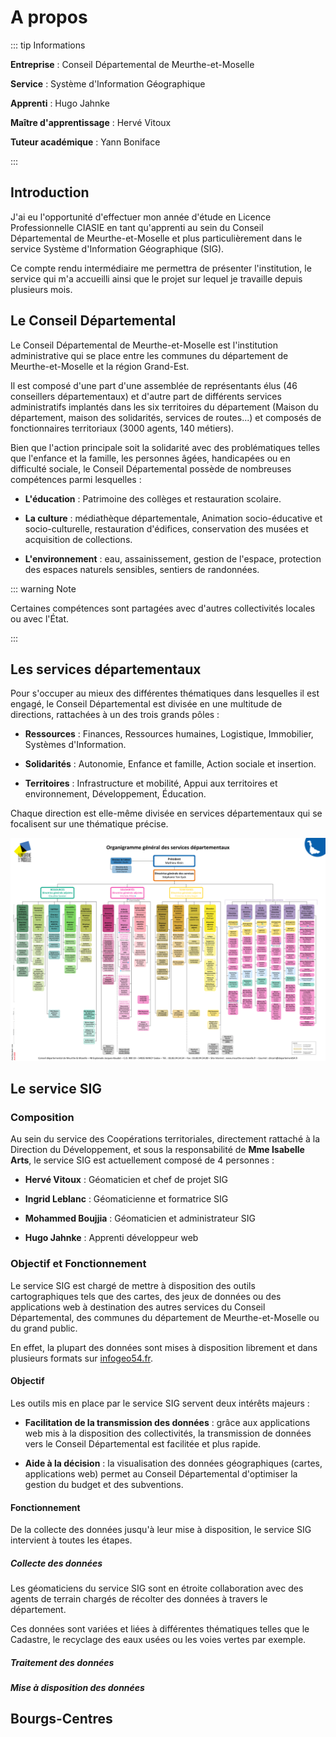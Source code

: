 

# A propos

::: tip Informations

**Entreprise** : Conseil Départemental de Meurthe-et-Moselle

**Service** : Système d'Information Géographique

**Apprenti** : Hugo Jahnke

**Maître d'apprentissage** : Hervé Vitoux

**Tuteur académique** : Yann Boniface

:::

## Introduction

J'ai eu l'opportunité d'effectuer mon année d'étude en Licence Professionnelle CIASIE en tant qu'apprenti au sein du Conseil Départemental de Meurthe-et-Moselle et plus particulièrement dans le service Système d'Information Géographique (SIG).

Ce compte rendu intermédiaire me permettra de présenter l'institution, le service qui m'a accueilli ainsi que le projet sur lequel je travaille depuis plusieurs mois.

## Le Conseil Départemental

Le Conseil Départemental de Meurthe-et-Moselle est l'institution administrative qui se place entre les communes du département de Meurthe-et-Moselle et la région Grand-Est.

Il est composé d'une part d'une assemblée de représentants élus (46 conseillers départementaux) et d'autre part de différents services administratifs implantés dans les six territoires du département (Maison du département, maison des solidarités, services de routes...) et composés de fonctionnaires territoriaux (3000 agents, 140 métiers).

Bien que l'action principale soit la solidarité avec des problématiques telles que l'enfance et la famille, les personnes âgées, handicapées ou en difficulté sociale, le Conseil Départemental possède de nombreuses compétences parmi lesquelles :

* **L'éducation** : Patrimoine des collèges et restauration scolaire.

* **La culture** : médiathèque départementale, Animation socio-éducative et socio-culturelle, restauration d'édifices, conservation des musées et acquisition de collections.

* **L'environnement** : eau, assainissement, gestion de l'espace, protection des espaces naturels sensibles, sentiers de randonnées.

::: warning Note

Certaines compétences sont partagées avec d'autres collectivités locales ou avec l'État.

:::

## Les services départementaux

Pour s'occuper au mieux des différentes thématiques dans lesquelles il est engagé, le Conseil Départemental est divisée en une multitude de directions, rattachées à un des trois grands pôles :

* **Ressources** : Finances, Ressources humaines, Logistique, Immobilier, Systèmes d'Information.

* **Solidarités** : Autonomie, Enfance et famille, Action sociale et insertion.

* **Territoires** : Infrastructure et mobilité, Appui aux territoires et environnement, Développement, Éducation.

Chaque direction est elle-même divisée en services départementaux qui se focalisent sur une thématique précise.

<img title="Organigramme général des services départementaux" src="./assets/images/organigramme_general.png" alt="organigramme_general" data-align="center">

## Le service SIG

### Composition

Au sein du service des Coopérations territoriales, directement rattaché à la Direction du Développement, et sous la responsabilité de **Mme Isabelle Arts**, le service SIG est actuellement composé de 4 personnes :

* **Hervé Vitoux** : Géomaticien et chef de projet SIG

* **Ingrid Leblanc** : Géomaticienne et formatrice SIG

* **Mohammed Boujjia** : Géomaticien et administrateur SIG

* **Hugo Jahnke** : Apprenti développeur web

### Objectif et Fonctionnement

Le service SIG est chargé de mettre à disposition des outils cartographiques tels que des cartes, des jeux de données ou des applications web à destination des autres services du Conseil Départemental, des communes du département de Meurthe-et-Moselle ou du grand public.

En effet, la plupart des données sont mises à disposition librement et dans plusieurs formats sur [infogeo54.fr](http://catalogue.infogeo54.fr/geonetwork/srv/fre/catalog.search?node=srv#/home).

#### Objectif

Les outils mis en place par le service SIG servent deux intérêts majeurs :

* **Facilitation de la transmission des données** : grâce aux applications web mis à la disposition des collectivités, la transmission de données vers le Conseil Départemental est facilitée et plus rapide.

* **Aide à la décision** : la visualisation des données géographiques (cartes, applications web) permet au Conseil Départemental d'optimiser la gestion du budget et des subventions.

#### Fonctionnement

De la collecte des données jusqu'à leur mise à disposition, le service SIG intervient à toutes les étapes.

##### Collecte des données

Les géomaticiens du service SIG sont en étroite collaboration avec des agents de terrain chargés de récolter des données à travers le département.

Ces données sont variées et liées à différentes thématiques telles que le Cadastre, le recyclage des eaux usées ou les voies vertes par exemple.

##### Traitement des données

##### Mise à disposition des données

## Bourgs-Centres
